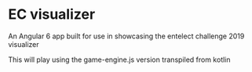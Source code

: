 <h1>EC visualizer</h1>

<p>An Angular 6 app built for use in showcasing the entelect challenge 2019 visualizer
</p>

<p>This will play using the game-engine.js version transpiled from kotlin</p>

